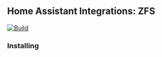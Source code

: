## Home Assistant Integrations: ZFS
[![Build](https://github.com/tombastianello/has-zfs-monitor/actions/workflows/build.yml/badge.svg)](https://github.com/tombastianello/has-zfs-monitor/actions/workflows/build.yml)
### Installing